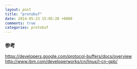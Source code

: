 ```yaml
---
layout: post
title: "protobuf"
date: 2014-05-23 15:05:20 +0800
comments: true
categories: protobuf
---
```

###	参考
https://developers.google.com/protocol-buffers/docs/overview
http://www.ibm.com/developerworks/cn/linux/l-cn-gpb/
